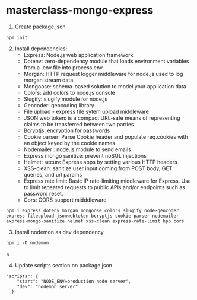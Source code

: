 # masterclass-mongo-express

1. Create package.json

```
npm init
```

2. Install dependencies:
   - Express: Node.js web application framework
   - Dotenv: zero-dependency module that loads environment variables from a .env file into process.env
   - Morgan: HTTP request logger middleware for node.js used to log morgan stream data
   - Mongoose: schema-based solution to model your application data
   - Colors: add colors to node.js console
   - Slugify: slugify module for node.js
   - Geocoder: geocoding library
   - File upload - express file sytem upload middleware
   - JSON web token: is a compact URL-safe means of representing claims to be transferred between two parties
   - Bcryptjs: encryption for passwords
   - Cookie parser: Parse Cookie header and populate req.cookies with an object keyed by the cookie names
   - Nodemailer : node.js module to send emails
   - Express mongo sanitize: prevent noSQL injections
   - Helmet: secure Express apps by setting various HTTP headers
   - XSS-clean: sanitize user input coming from POST body, GET queries, and url params
   - Express rate limit: Basic IP rate-limiting middleware for Express. Use to limit repeated requests to public APIs and/or endpoints such as password reset.
   - Cors: CORS support midddleware

```
npm i express dotenv morgan mongoose colors slugify node-geocoder express-fileupload jsonwebtoken bcryptjs cookie-parser nodemailer express-mongo-sanitize helmet xss-clean express-rate-limit hpp cors
```

3. Install nodemon as dev dependency

```
npm i -D nodemon
```

s

4. Update scripts section on package.json

```
"scripts": {
    "start": "NODE_ENV=production node server",
    "dev": "nodemon server"
  }
```
